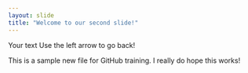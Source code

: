 ```yaml
---
layout: slide
title: "Welcome to our second slide!"
---
```

Your text
Use the left arrow to go back!

This is a sample new file for GitHub training.
I really do hope this works!
